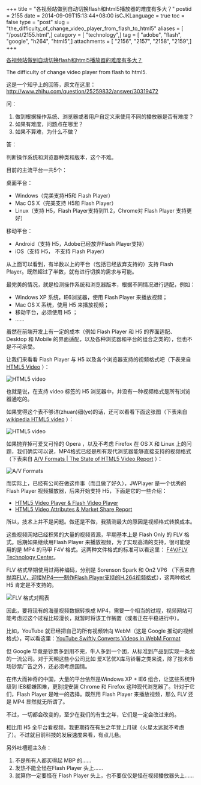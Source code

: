 +++
title = "各视频站做到自动切换flash和html5播放器的难度有多大？"
postid = 2155
date = 2014-09-09T15:13:44+08:00
isCJKLanguage = true
toc = false
type = "post"
slug = "the_difficulty_of_change_video_player_from_flash_to_html5"
aliases = [ "/post/2155.html",]
category = [ "technology",]
tag = [ "adobe", "flash", "google", "h264", "html5",]
attachments = [ "2156", "2157", "2158", "2159",]
+++


[各视频站做到自动切换flash和html5播放器的难度有多大？](https://blog.zengrong.net/post/2155.html)

The difficulty of change video player from flash to html5.

这是一个知乎上的回答，原文在这里：<http://www.zhihu.com/question/25259832/answer/30319472>

问：

1. 做到根据操作系统、浏览器或者用户自定义来使用不同的播放器是否有难度？
2. 如果有难度，问题点在哪里？
3. 如果不算难，为什么不做？

答：

判断操作系统和浏览器种类和版本，这个不难。

目前的主流平台一共5个：

桌面平台：

* Windows（完美支持H5和 Flash Player）
* Mac OS X（完美支持 H5和 Flash Player）
* Linux（支持 H5，Flash Player支持到11.2，Chrome对 Flash Player 支持更好）

移动平台：

* Android（支持 H5，Adobe已经放弃Flash Player支持）
* iOS（支持 H5， 不支持 Flash Player）

<!--more-->
从上面可以看到，有半数以上的平台（包括已经放弃支持的）支持 Flash Player。既然超过了半数，就有进行切换的需求与可能。

最完美的情况，就是检测操作系统和浏览器版本，根据不同情况进行适配，例如：

* Windows XP 系统，IE6浏览器，使用 Flash Player 来播放视频；
* Mac OS X 系统，使用 H5 来播放视频；
* 移动平台，必须使用 H5 ；
* ……

虽然在前端开发上有一定的成本（例如 Flash Player 和 H5 的界面适配、Desktop 和 Mobile 的界面适配，以及各种浏览器和平台的组合之类的），但也不是不可承受。

让我们来看看 Flash Player 与 H5 以及各个浏览器支持的视频格式吧（下表来自 [HTML5 Video][1] ）：

![HTML5 video][51]

也就是说，在支持 video 标签的 H5 浏览器中，并没有一种视频格式是所有浏览器通吃的。

如果觉得这个表不够详(zhuan)细(ye)的话，还可以看看下面这张图（下表来自 [wikipedia HTML5 video][2] ）：

![HTML5 video][52]


如果抛弃掉可爱又可怜的 Opera ，以及不考虑 Firefox 在 OS X 和 Linux 上的问题，我们确实可以说，MP4格式已经是所有现代浏览器能够直接支持的视频格式（下表来自 [A/V Formats | The State of HTML5 Video Report][3] ）：

![A/V Formats][53]

而实际上，已经有公司在做这件事（而且做了好久），JWPlayer 是一个优秀的 Flash Player 视频播放器，后来开始支持 H5，下面是它的一些介绍：

* [HTML5 Video Player & Flash Video Player][4]
* [HTML5 Video Attributes & Market Share Report][5]

所以，技术上并不是问题。做还是不做，我猜测最大的原因是视频格式转换成本。

这些视频网站已经积累的大量的视频资源，早期基本上是 Flash Only 的 FLV 格式。后期如果继续用Flash Player 来播放视频，为了实现高清的支持，很可能使用的是 MP4 的马甲 F4V 格式。这两种文件格式的标准可以看这里： [F4V/FLV Technology Center][6]。

FLV 格式早期使用过两种编码，分别是 Sorenson Spark 和 On2 VP6 （下表来自 [抛弃FLV，迎接MP4——制作Flash Player支持的H.264视频格式][7]），这两种格式 H5 肯定是不支持的。

![FLV 格式对照表][54]

因此，要将现有的海量视频数据转换成 MP4，需要一个相当的过程，视频网站可能考虑过这个过程比较漫长，就暂时将该工作搁置（或者正在平稳进行中）。

比如，YouTube 就已经把自己的所有视频转向 WebM（这是 Google 推动的视频格式），可以看这里：[YouTube Swiftly Converts Videos in WebM Format][8]

但 Google 毕竟是钞票多到用不完，牛人多到一个团，从标准到产品到实现一条龙的一流公司。对于天朝这些小公司比如 爱X艺优X库马铃薯之类来说，除了技术市场钞票广告之外，还必须考虑国情。

在伟大而神奇的中国，大量的平台依然是Windows XP + IE6 组合，让这些系统升级到 IE8都嫌困难，更别提安装 Chrome 和 Firefox 这种现代浏览器了。针对于它们，Flash Player 是唯一的选择。既然用 Flash Player 来播放视频，那么 FLV 还是 MP4 显然就无所谓了。

不过，一切都会改变的，至少在我们的有生之年，它们是一定会改过来的。

相比用 H5 全平台看视频，我更期待在有生之年登上月球（火星太远就不考虑了）。不过就目前科技的发展速度来看，有点儿悬。

另外吐槽题主3点：

1. 不是所有人都买得起 MBP 的……
2. 发热不能全怪在Flash Player 头上……
3. 就算你一定要怪在 Flash Player 头上，也不要仅仅是怪在视频播放器头上……

[1]: http://www.w3schools.com/html/html5_video.asp
[2]: http://en.wikipedia.org/wiki/HTML5_video
[3]: http://www.jwplayer.com/html5/formats/
[4]: http://www.jwplayer.com/html5-flash/
[5]: http://www.jwplayer.com/html5/
[6]: http://www.adobe.com/devnet/f4v.html
[7]: https://blog.zengrong.net/post/393.html
[8]: http://www.pcworld.com/article/225685/YouTube_Swiftly_Converts_Videos_in_WebM_Format.html

[51]: /uploads/2014/09/htmlvideo1.png
[52]: /uploads/2014/09/htmlvideo2.png
[53]: /uploads/2014/09/htmlvideo3.png
[54]: /uploads/2014/09/flashvideo.png
